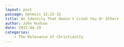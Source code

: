 ```yaml
---
layout: post
passage: Genesis 32:22-32
title: An Identity That Doesn't Crush You Or Others
author: John Hudson
date: 2015-04-19
categories: 
    - The Relevance of Christianity
---	
```

